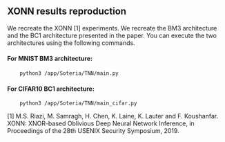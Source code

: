## XONN results reproduction

We recreate the XONN [1] experiments. We recreate the BM3 architecture and the BC1 architecture presented in the paper. You can execute the two architectures using the following commands.

#### For MNIST BM3 architecture: 

```
    python3 /app/Soteria/TNN/main.py
```

#### For CIFAR10 BC1 architecture: 

```
    python3 /app/Soteria/TNN/main_cifar.py
```


[1] M.S. Riazi,  M. Samragh, H. Chen, K. Laine, K. Lauter and F. Koushanfar. XONN: XNOR-based Oblivious Deep Neural Network Inference, in Proceedings of the 28th USENIX Security Symposium, 2019.
